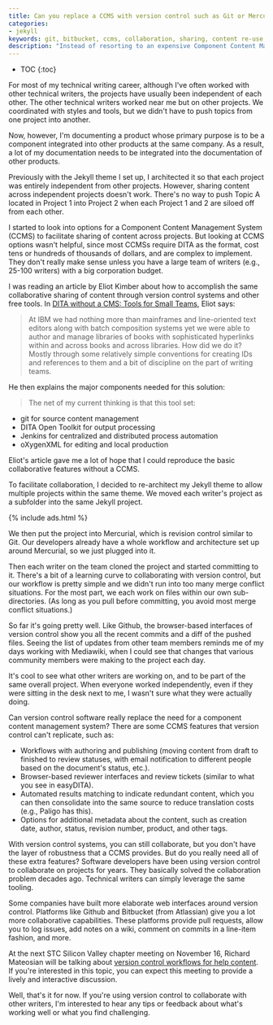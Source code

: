```yaml
---
title: Can you replace a CCMS with version control such as Git or Mercurial?
categories:
- jekyll
keywords: git, bitbucket, ccms, collaboration, sharing, content re-use, global project linking
description: "Instead of resorting to an expensive Component Content Management System (CCMS) to facilitate content re-use and collaboration across projects, you can probably get by with some basic version control tools that software developers have been using to collaborate on projects for years."
---
```


* TOC
{:toc}

For most of my technical writing career, although I've often worked with other technical writers, the projects have usually been independent of each other. The other technical writers worked near me but on other projects. We coordinated with styles and tools, but we didn't have to push topics from one project into another.

Now, however, I'm documenting a product whose primary purpose is to be a component integrated into other products at the same company. As a result, a lot of my documentation needs to be integrated into the documentation of other products.

Previously with the Jekyll theme I set up, I architected it so that each project was entirely independent from other projects. However, sharing content across independent projects doesn't work. There's no way to push Topic A located in Project 1 into Project 2 when each Project 1 and 2 are siloed off from each other.

I started to look into options for a Component Content Management System (CCMS) to facilitate sharing of content across projects. But looking at CCMS options wasn't helpful, since most CCMSs require DITA as the format, cost tens or hundreds of thousands of dollars, and are complex to implement. They don't really make sense unless you have a large team of writers (e.g., 25-100 writers) with a big corporation budget.

I was reading an article by Eliot Kimber about how to accomplish the same collaborative sharing of content through version control systems and other free tools. In [DITA without a CMS: Tools for Small Teams](http://drmacros-xml-rants.blogspot.com/2014/01/dita-without-cms-tools-for-small-teams.html), Eliot says:

>At IBM we had nothing more than mainframes and line-oriented text editors along with batch composition systems yet we were able to author and manage libraries of books with sophisticated hyperlinks within and across books and across libraries. How did we do it? Mostly through some relatively simple conventions for creating IDs and references to them and a bit of discipline on the part of writing teams.

He then explains the major components needed for this solution:

>The net of my current thinking is that this tool set:
 <ul><li>git for source content management</li>
 <li>DITA Open Toolkit for output processing</li>
 <li>Jenkins for centralized and distributed process automation</li>
 <li>oXygenXML for editing and local production</li>
 </ul>

Eliot's article gave me a lot of hope that I could reproduce the basic collaborative features without a CCMS.

To facilitate collaboration, I decided to re-architect my Jekyll theme to allow multiple projects within the same theme. We moved each writer's project as a subfolder into the same Jekyll project.

{% include ads.html %}

We then put the project into Mercurial, which is revision control similar to Git. Our developers already have a whole workflow and architecture set up around Mercurial, so we just plugged into it.

Then each writer on the team cloned the project and started committing to it. There's a bit of a learning curve to collaborating with version control, but our workflow is pretty simple and we didn't run into too many merge conflict situations. For the most part, we each work on files within our own sub-directories. (As long as you pull before committing, you avoid most merge conflict situations.)

So far it's going pretty well. Like Github, the browser-based interfaces of version control show you all the recent commits and a diff of the pushed files. Seeing the list of updates from other team members reminds me of my days working with Mediawiki, when I could see that changes that various community members were making to the project each day.

It's cool to see what other writers are working on, and to be part of the same overall project. When everyone worked independently, even if they were sitting in the desk next to me, I wasn't sure what they were actually doing.

Can version control software really replace the need for a component content management system? There are some CCMS features that version control can't replicate, such as:

* Workflows with authoring and publishing (moving content from draft to finished to review statuses, with email notification to different people based on the document's status, etc.).
* Browser-based reviewer interfaces and review tickets (similar to what you see in easyDITA).
* Automated results matching to indicate redundant content, which you can then consolidate into the same source to reduce translation costs (e.g., Paligo has this).
* Options for additional metadata about the content, such as creation date, author, status, revision number, product, and other tags.

With version control systems, you can still collaborate, but you don't have the layer of robustness that a CCMS provides. But do you really need all of these extra features? Software developers have been using version control to collaborate on projects for years. They basically solved the collaboration problem decades ago. Technical writers can simply leverage the same tooling.

Some companies have built more elaborate web interfaces around version control. Platforms like Github and Bitbucket (from Atlassian) give you a lot more collaborative capabilities. These platforms provide pull requests, allow you to log issues, add notes on a wiki, comment on commits in a line-item fashion, and more.

At the next STC Silicon Valley chapter meeting on November 16, Richard Mateosian will be talking about [version control workflows for help content](http://www.stc-siliconvalley.org/2014/10/08/version-control-workflows-for-help-content/). If you're interested in this topic, you can expect this meeting to provide a lively and interactive discussion.

Well, that's it for now. If you're using version control to collaborate with other writers, I'm interested to hear any tips or feedback about what's working well or what you find challenging.
